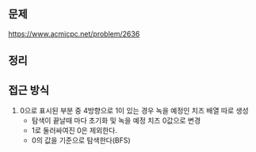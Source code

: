 ## 문제 
https://www.acmicpc.net/problem/2636

## 정리

## 접근 방식
1. 0으로 표시된 부분 중 4방향으로 1이 있는 경우 녹을 예정인 치즈 배열 따로 생성
    - 탐색이 끝날때 마다 초기화 및 녹을 예정 치즈 0값으로 변경
    - 1로 둘러싸여진 0은 제외한다. 
    - 0의 값을 기준으로 탐색한다(BFS)